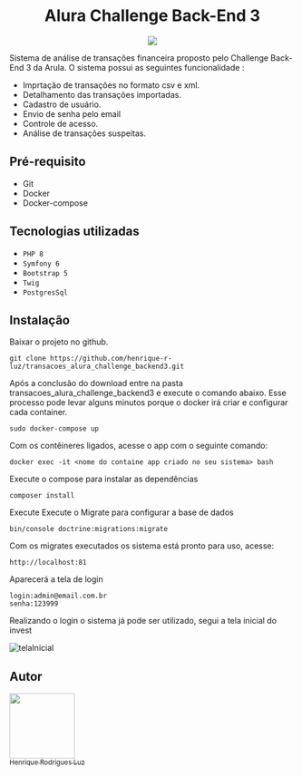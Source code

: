<h1 align="center"!>Alura Challenge Back-End 3</h1>

<p align="center">
<img src="http://img.shields.io/static/v1?label=STATUS&message=EM%20DESENVOLVIMENTO&color=GREEN&style=for-the-badge"/>
</p>

Sistema de análise de transações financeira proposto pelo Challenge Back-End 3 da Arula. O sistema possui as seguintes funcionalidade :

 - Imprtação de transações no formato csv e xml.
 - Detalhamento das transações importadas.
 - Cadastro de usuário.
 - Envio de senha pelo email
 - Controle de acesso.
 - Análise de transações suspeitas.

 ## Pré-requisito
   - Git
   - Docker
   - Docker-compose

## Tecnologias utilizadas

- ``PHP 8``
- ``Symfony 6``
- ``Bootstrap 5``
- ``Twig``
- ``PostgresSql``

## Instalação
 Baixar o projeto no github.
 ~~~
 git clone https://github.com/henrique-r-luz/transacoes_alura_challenge_backend3.git
 ~~~ 
 Após a conclusão do download entre na pasta transacoes_alura_challenge_backend3 e execute o comando abaixo.
 Esse processo pode levar alguns minutos porque o docker irá criar e configurar
 cada container. 
 ~~~
 sudo docker-compose up
 ~~~ 
 Com os contêineres ligados, acesse o app com o seguinte comando:
 ~~~
 docker exec -it <nome do containe app criado no seu sistema> bash
 ~~~
 Execute o compose para instalar as dependências
 ~~~
 composer install
 ~~~
 Execute Execute o Migrate para configurar a base de dados 
 ~~~
 bin/console doctrine:migrations:migrate
 ~~~
 Com os migrates executados os sistema está pronto para uso, acesse:
 ~~~
 http://localhost:81
 ~~~
 Aparecerá a tela de login
 ~~~
 login:admin@email.com.br
 senha:123999
 ~~~
 
 Realizando o login o sistema já pode ser utilizado, segui a tela inicial do invest
 
 ![telaInicial]()
 
 
 
 
  ## Autor

 [<img src="https://user-images.githubusercontent.com/12544898/174133076-fc3467c3-3908-436f-af3d-2635e4312180.png" width=115><br><sub>Henrique Rodrigues Luz</sub>](https://github.com/henrique-r-luz) 



 
